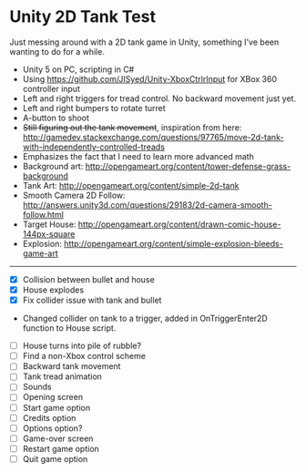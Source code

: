 # Unity 2D Tank Test

Just messing around with a 2D tank game in Unity, something I've been wanting to do for a while.

* Unity 5 on PC, scripting in C#
* Using https://github.com/JISyed/Unity-XboxCtrlrInput for XBox 360 controller input
* Left and right triggers for tread control. No backward movement just yet.
* Left and right bumpers to rotate turret
* A-button to shoot
* ~~Still figuring out the tank movement~~, inspiration from here: http://gamedev.stackexchange.com/questions/97765/move-2d-tank-with-independently-controlled-treads
* Emphasizes the fact that I need to learn more advanced math
* Background art: http://opengameart.org/content/tower-defense-grass-background
* Tank Art: http://opengameart.org/content/simple-2d-tank
* Smooth Camera 2D Follow: http://answers.unity3d.com/questions/29183/2d-camera-smooth-follow.html
* Target House: http://opengameart.org/content/drawn-comic-house-144px-square
* Explosion: http://opengameart.org/content/simple-explosion-bleeds-game-art
---
- [x] Collision between bullet and house
- [x] House explodes 
- [x] Fix collider issue with tank and bullet
 * Changed collider on tank to a trigger, added in OnTriggerEnter2D function to House script.
- [ ] House turns into pile of rubble?
- [ ] Find a non-Xbox control scheme
- [ ] Backward tank movement
- [ ] Tank tread animation
- [ ] Sounds
- [ ] Opening screen
 - [ ] Start game option
 - [ ] Credits option
 - [ ] Options option?
- [ ] Game-over screen
 - [ ] Restart game option
 - [ ] Quit game option